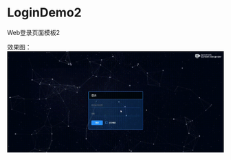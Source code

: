 # LoginDemo2
Web登录页面模板2

效果图：
![image](https://github.com/591774192/LoginDemo2/blob/master/20190729_180826.gif)
